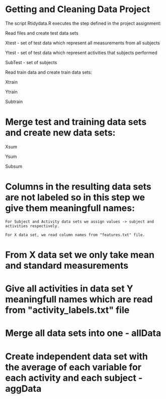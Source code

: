 # Getting and Cleaning Data Project

The script Rtidydata.R executes the step defined in the project assignment:

Read files and create test data sets

  Xtest    - set of test data which represent all measurements from all subjects

  Ytest    - set of test data which represent activities that subjects performed

  SubTest  - set of subjects 


Read train data and create train data sets:

  Xtrain

  Ytrain

  Subtrain

# Merge test and training data sets and create new data sets:

  Xsum

  Ysum

  Subsum

# Columns in the resulting data sets are not labeled so in this step we give them meaningfull names: 

    For Subject and Activity data sets we assign values -> subject and activities respectively.

    For X data set, we read column names from "features.txt" file.

# From X data set we only take mean and standard measurements 

# Give all activities in data set Y meaningfull names which are read from "activity_labels.txt" file

# Merge all data sets into one - allData

# Create independent data set with the average of each variable for each activity and each subject  - aggData




